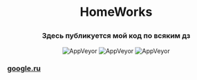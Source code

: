 # <p align="center"> HomeWorks

### <p align="center">Здесь публикуется мой код по всяким дз
<p align="center">
<img alt="AppVeyor" src="https://img.shields.io/github/last-commit/sias32/HomeWorks">
<img alt="AppVeyor" src="https://img.shields.io/badge/Csharp-.NET 6.0-blue">
<img alt="AppVeyor" src="https://img.shields.io/github/license/sias32/HomeWorks">

### <a href="https://google.ru">google.ru</a>

